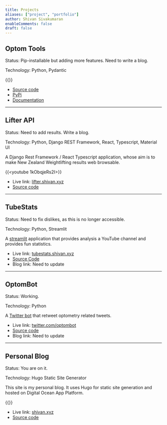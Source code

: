 ```yaml
---
title: Projects
aliases: ["project", "portfolio"]
author: Shivan Sivakumaran
enableComments: false
draft: false
---
```


## Optom Tools

Status: Pip-installable but adding more features. Need to write a blog.

Technology: Python, Pydantic

{{<youtube FPrYu0WEBPs>}}

- [Source code](https://github.com/shivan-s/optom-tools)
- [PyPi](https://pypi.org/project/optom-tools/)
- [Documentation](https://shivan-s.github.io/optom-tools/)

---

## Lifter API

Status: Need to add results. Write a blog.

Technology: Python, Django REST Framework, React, Typescript, Material UI

A Django Rest Framework / React Typescript application, whose aim is to make New Zealand Weightlifting results web browsable.

{{<youtube 1kObqjeRs2I>}}

- Live link: [lifter.shivan.xyz](https://lifter.shivan.xyz)
- [Source code](https://github.com/weightliftingNZ/lifter-api)

---

## TubeStats

Status: Need to fix dislikes, as this is no longer accessible.

Technology: Python, Streamlit

A [streamlit](https://streamlit.io) application that provides analysis a YouTube channel and provides fun statistics.

- Live link: [tubestats.shivan.xyz](https://tubestats.shivan.xyz)
- [Source Code](https://github.com/shivan-s/tubestats)
- Blog link: Need to update

---

## OptomBot

Status: Working.

Technology: Python

A [Twitter bot](https://twitter.com/optombot) that retweet optometry related tweets.

- Live link: [twitter.com/optombot](https://twitter.com/optombot)
- [Source code](https://github.com/ShivanS93/twitter-optom-bot)
- Blog link: Need to update

---

## Personal Blog

Status: You are on it.

Technology: Hugo Static Site Generator

This site is my personal blog. It uses Hugo for static site generation and hosted on Digital Ocean App Platform.

{{<youtube Crv-3aR-y34>}}

- Live link: [shivan.xyz](https://shivan.xyz)
- [Source code](https://github.com/ShivanS93/shivan.xyz)
